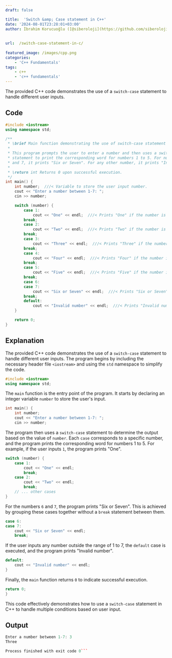 ```yaml
---
draft: false

title:  'Switch &amp; Case statement in C++'
date: '2024-08-01T23:28:01+03:00'
author: İbrahim Korucuoğlu ([@siberoloji](https://github.com/siberoloji))
 
 
url:  /switch-case-statement-in-c/
 
featured_image: /images/cpp.png
categories:
    - 'C++ Fundamentals'
tags:
    - c++
    - 'c++ fundamentals'
---
```



The provided C++ code demonstrates the use of a `switch-case` statement to handle different user inputs.



## Code


```cpp
#include <iostream>
using namespace std;

/**
 * \brief Main function demonstrating the use of switch-case statement in C++.
 *
 * This program prompts the user to enter a number and then uses a switch-case
 * statement to print the corresponding word for numbers 1 to 5. For numbers 6
 * and 7, it prints "Six or Seven". For any other number, it prints "Invalid number".
 *
 * \return int Returns 0 upon successful execution.
 */
int main() {
    int number;  ///< Variable to store the user input number.
    cout << "Enter a number between 1-7: ";
    cin >> number;

    switch (number) {
        case 1:
            cout << "One" << endl;  ///< Prints "One" if the number is 1.
        break;
        case 2:
            cout << "Two" << endl;  ///< Prints "Two" if the number is 2.
        break;
        case 3:
            cout << "Three" << endl;  ///< Prints "Three" if the number is 3.
        break;
        case 4:
            cout << "Four" << endl;  ///< Prints "Four" if the number is 4.
        break;
        case 5:
            cout << "Five" << endl;  ///< Prints "Five" if the number is 5.
        break;
        case 6:
        case 7:
            cout << "Six or Seven" << endl;  ///< Prints "Six or Seven" if the number is 6 or 7.
        break;
        default:
            cout << "Invalid number" << endl;  ///< Prints "Invalid number" for any other number.
    }

    return 0;
}
```



## Explanation



The provided C++ code demonstrates the use of a `switch-case` statement to handle different user inputs. The program begins by including the necessary header file `<iostream>` and using the `std` namespace to simplify the code.


```cpp
#include <iostream>
using namespace std;
```



The `main` function is the entry point of the program. It starts by declaring an integer variable `number` to store the user's input.


```cpp
int main() {
    int number;
    cout << "Enter a number between 1-7: ";
    cin >> number;
```



The program then uses a `switch-case` statement to determine the output based on the value of `number`. Each `case` corresponds to a specific number, and the program prints the corresponding word for numbers 1 to 5. For example, if the user inputs `1`, the program prints "One".


```cpp
switch (number) {
    case 1:
        cout << "One" << endl;
        break;
    case 2:
        cout << "Two" << endl;
        break;
    // ... other cases
}
```



For the numbers `6` and `7`, the program prints "Six or Seven". This is achieved by grouping these cases together without a `break` statement between them.


```cpp
case 6:
case 7:
    cout << "Six or Seven" << endl;
    break;
```



If the user inputs any number outside the range of 1 to 7, the `default` case is executed, and the program prints "Invalid number".


```cpp
default:
    cout << "Invalid number" << endl;
}
```



Finally, the `main` function returns `0` to indicate successful execution.


```cpp
return 0;
}
```



This code effectively demonstrates how to use a `switch-case` statement in C++ to handle multiple conditions based on user input.



## Output


```cpp
Enter a number between 1-7: 3
Three

Process finished with exit code 0```
